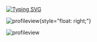 
[![Typing SVG](https://readme-typing-svg.demolab.com?font=Fira+Code&pause=1000&color=00F712&center=true&vCenter=true&multiline=true&random=true&width=1000&lines=Hacked+by+h4x0rl33tx)](https://git.io/typing-svg)

<style>
    profileview{
        float: right;
    }
</style>
![profileview](https://komarev.com/ghpvc/?username=h4x0rl33tx&abbreviated=true){style="float: right;"}

![profileview](https://komarev.com/ghpvc/?username=h4x0rl33tx&abbreviated=true)
